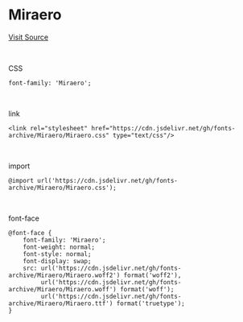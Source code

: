 # Miraero

[Visit Source](https://github.com/hurss/fonts)

&nbsp;

CSS

```
font-family: 'Miraero';
```

&nbsp;

link

```
<link rel="stylesheet" href="https://cdn.jsdelivr.net/gh/fonts-archive/Miraero/Miraero.css" type="text/css"/>
```

&nbsp;

import

```
@import url('https://cdn.jsdelivr.net/gh/fonts-archive/Miraero/Miraero.css');
```

&nbsp;

font-face

```
@font-face {
    font-family: 'Miraero';
    font-weight: normal;
    font-style: normal;
    font-display: swap;
    src: url('https://cdn.jsdelivr.net/gh/fonts-archive/Miraero/Miraero.woff2') format('woff2'),
         url('https://cdn.jsdelivr.net/gh/fonts-archive/Miraero/Miraero.woff') format('woff');
         url('https://cdn.jsdelivr.net/gh/fonts-archive/Miraero/Miraero.ttf') format('truetype');
}
```
